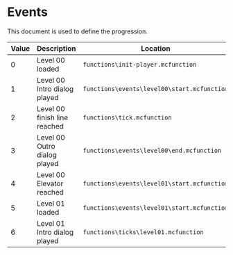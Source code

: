 # Events
This document is used to define the progression.

| Value | Description | Location |
| ----- | ----------- | -------- |
| 0 | Level 00 loaded              | `functions\init-player.mcfunction` |
| 1 | Level 00 Intro dialog played | `functions\events\level00\start.mcfunction` |
| 2 | Level 00 finish line reached | `functions\tick.mcfunction` |
| 3 | Level 00 Outro dialog played | `functions\events\level00\end.mcfunction` |
| 4 | Level 00 Elevator reached    | `functions\events\level01\start.mcfunction` |
| 5 | Level 01 loaded              | `functions\events\level01\start.mcfunction` |
| 6 | Level 01 Intro dialog played | `functions\ticks\level01.mcfunction` |
